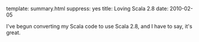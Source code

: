 template: summary.html
suppress: yes
title: Loving Scala 2.8
date: 2010-02-05

I've begun converting my Scala code to use Scala 2.8, and I have to
say, it's great.
